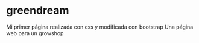 # greendream
Mi primer página realizada con css y modificada con bootstrap
Una página web para un growshop
